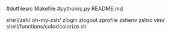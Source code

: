 #dotfilesrc
Makefile
#pythonrc.py
README.md

shell/zsh/ oh-my-zsh/ zlogin zlogout zprofile zshenv zshrc
vim/
shell/functions/color/colorize.sh
